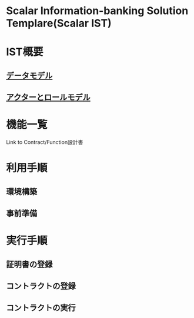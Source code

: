 # Scalar Information-banking Solution Templare(Scalar IST)


# IST概要

## [データモデル](docs/outline/datamodel.md)

## [アクターとロールモデル](docs/outline/actor_role_model.md)


# 機能一覧
Link to Contract/Function設計書

# 利用手順
## 環境構築
## 事前準備

# 実行手順
## 証明書の登録
## コントラクトの登録
## コントラクトの実行




